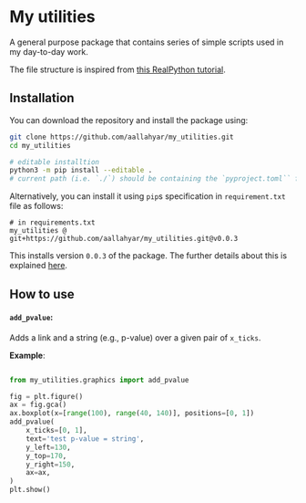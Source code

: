 # My utilities
A general purpose package that contains series of simple scripts used in my day-to-day work.

The file structure is inspired from [this RealPython tutorial](https://realpython.com/pypi-publish-python-package/).

## Installation

You can download the repository and install the package using:
```bash
git clone https://github.com/aallahyar/my_utilities.git
cd my_utilities

# editable installtion
python3 -m pip install --editable .
# current path (i.e. `./`) should be containing the `pyproject.toml`` file.
```
Alternatively, you can install it using `pip`s specification in `requirement.txt` file as follows:
```
# in requirements.txt
my_utilities @ git+https://github.com/aallahyar/my_utilities.git@v0.0.3
```
This installs version `0.0.3` of the package.
The further details about this is explained [here](https://stackoverflow.com/questions/16584552/how-to-state-in-requirements-txt-a-direct-github-source).

## How to use

#### `add_pvalue`:
Adds a link and a string (e.g., p-value) over a given pair of `x_ticks`.

**Example**:
```python

from my_utilities.graphics import add_pvalue

fig = plt.figure()
ax = fig.gca()
ax.boxplot(x=[range(100), range(40, 140)], positions=[0, 1])
add_pvalue(
    x_ticks=[0, 1], 
    text='test p-value = string', 
    y_left=130, 
    y_top=170, 
    y_right=150, 
    ax=ax,
)
plt.show()
```